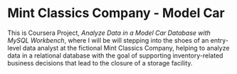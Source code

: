 # Mint Classics Company - Model Car
This is Coursera Project, _Analyze Data in a Model Car Database with MySQL Workbench_, where I will be will stepping into the shoes of an entry-level data analyst at the fictional Mint Classics Company, helping to analyze data in a relational database with the goal of supporting inventory-related business decisions that lead to the closure of a storage facility.

